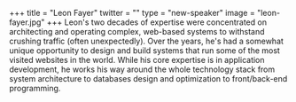 +++
title = "Leon Fayer"
twitter = ""
type = "new-speaker"
image = "leon-fayer.jpg"
+++
Leon's two decades of expertise were concentrated on architecting and operating complex, web-based systems to withstand crushing traffic (often unexpectedly). Over the years, he's had a somewhat unique opportunity to design and build systems that run some of the most visited websites in the world. While his core expertise is in application development, he works his way around the whole technology stack from system architecture to databases design and optimization to front/back-end programming.